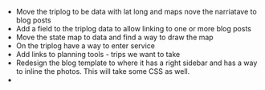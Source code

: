 - Move the triplog to be data with lat long and maps nove the narriatave to blog posts
- Add a field to the triplog data to allow linking to one or    more blog posts
- Move the state map to data and find a way to draw the map
- On the triplog have a way to enter service
- Add links to planning tools - trips we want to take
- Redesign the blog template to where it has a right sidebar and has a way to inline the photos. This will take some CSS as well.
- 